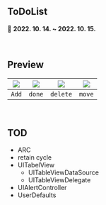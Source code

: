 ## ToDoList ##
📆 **2022. 10. 14. ~ 2022. 10. 15.**

</br>

## Preview

|<img src="https://user-images.githubusercontent.com/80809782/195991676-174b3122-e646-421d-92b2-4a8b500311dd.gif">|<img src="https://user-images.githubusercontent.com/80809782/195991702-bcfd7705-9c6d-4ca7-9a42-aede18ac9076.gif">|<img src="https://user-images.githubusercontent.com/80809782/195991746-9105fe78-c23c-4eed-9ed6-adb97f79162d.gif">|<img src="https://user-images.githubusercontent.com/80809782/195991775-32e88d88-43a9-4359-97a2-9af23380db60.gif">|
|:-:|:-:|:-:|:-:|
|`Add`|`done`|`delete`|`move`|

</br>

## TOD
- ARC
- retain cycle
- UITabelView
  - UITableViewDataSource
  - UITableViewDelegate
- UIAlertController
- UserDefaults
